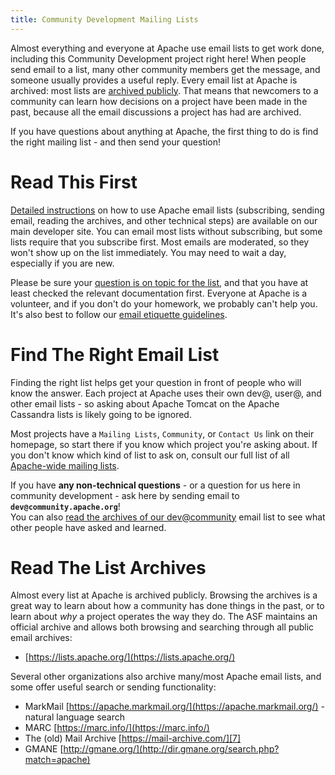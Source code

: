 ```yaml
---
title: Community Development Mailing Lists
---
```


Almost everything and everyone at Apache use email lists to get work done, including this Community Development project right here!  When people 
send email to a list, many other community members get the message, and 
someone usually provides a useful reply.  Every email list at Apache is archived: most lists are 
[archived publicly][1].  That means that newcomers to a community can learn how 
decisions on a project have been made in the past, because all the email discussions 
a project has had are archived.

If you have questions about anything at Apache, the first thing to do is 
find the right mailing list - and then send your question!

# Read This First

[Detailed instructions][2] on how to use Apache email lists (subscribing, sending 
email, reading the archives, and other technical steps) are available on our main developer site.  You can email most 
lists without subscribing, but some lists require that you subscribe first.  Most emails 
are moderated, so they won't show up on the list immediately. You may need to wait 
a day, especially if you are new.

Please be sure your [question is on topic for the list][3], and that you have at 
least checked the relevant documentation first. Everyone at Apache is a volunteer, 
and if you don't do your homework, we probably can't help you.
It's also best to follow our [email etiquette guidelines][4].

# Find The Right Email List

Finding the right list helps get your question in front of people who will know 
the answer.  Each project at Apache uses their own dev@, user@, and 
other email lists - so asking about Apache Tomcat on the Apache Cassandra 
lists is likely going to be ignored.

Most projects have a `Mailing Lists`, `Community`, or `Contact Us` link on their homepage, 
so start there if you know which project you're asking about.  If you don't know which 
kind of list to ask on, consult our full list of all [Apache-wide mailing lists][5].

If you have **any non-technical questions** - or a question for us here in community 
development - ask here by sending email to **`dev@community.apache.org`**!  
You can also [read the archives of our dev@community][6] email list to see what other people have asked and learned.

# Read The List Archives 

Almost every list at Apache is archived publicly. Browsing the archives is a great way to learn about 
how a community has done things in the past, or to learn about *why* a project 
operates the way they do.  The ASF maintains an official archive and allows both 
browsing and searching through all public email archives:

 * [https://lists.apache.org/](https://lists.apache.org/)

Several other organizations also archive many/most Apache email lists, and some 
offer useful search or sending functionality:

 * MarkMail [https://apache.markmail.org/](https://apache.markmail.org/) - natural language search
 * MARC [https://marc.info/](https://marc.info/)
 * The (old) Mail Archive [https://mail-archive.com/][7]
 * GMANE [http://gmane.org/](http://dir.gmane.org/search.php?match=apache)


  [1]: https://www.apache.org/foundation/public-archives.html
  [2]: https://www.apache.org/dev/#mail
  [3]: https://infra.apache.org/contrib-email-tips
  [4]: /contributors/etiquette
  [5]: https://www.apache.org/foundation/mailinglists.html
  [6]: https://lists.apache.org/list.html?dev@community.apache.org:lte=12M:
  [7]: https://mail-archive.com/search?l=all&q=apache&e=listname
